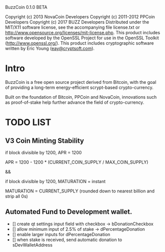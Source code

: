 BuzzCoin 0.1.0 BETA

Copyright (c) 2013 NovaCoin Developers
Copyright (c) 2011-2012 PPCoin Developers
Copyright (c) 2017 BUZZ Developers
Distributed under the MIT/X11 software license, see the accompanying
file license.txt or http://www.opensource.org/licenses/mit-license.php.
This product includes software developed by the OpenSSL Project for use in
the OpenSSL Toolkit (http://www.openssl.org/).  This product includes
cryptographic software written by Eric Young (eay@cryptsoft.com).


# Intro

BuzzCoin is a free open source project derived from Bitcoin, with
the goal of providing a long-term energy-efficient scrypt-based crypto-currency.

Built on the foundation of Bitcoin, PPCoin and NovaCoin, innovations such as proof-of-stake
help further advance the field of crypto-currency.

# TODO LIST

## V3 Coin Minting Stability

if block divisible by 1200, APR = 1200

APR = 1200 - 1200 * (CURRENT_COIN_SUPPLY / MAX_COIN_SUPPLY)

&&

if block divislble by 1200, MATURATION = instant

MATURATION = CURRENT_SUPPLY (rounded down to nearest billion and strip all 0s)
 
## Automated Fund to Development wallet.

- [] create qt settings input field with checkbox -> bDonationCheckbox
- [] allow minimum input of 2.5% of stake -> dPercentageDonation
- [] enable larger inputs for dPercentageDonation
- [] when stake is received, send automatic donation to sDevWalletAddress
